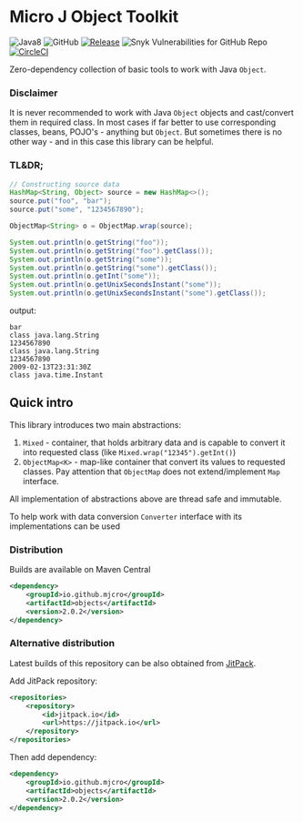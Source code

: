 # Micro J Object Toolkit


![Java8](https://img.shields.io/badge/Java-8-brightgreen)
![GitHub](https://img.shields.io/github/license/mjcro/objects)
[![Release](https://jitpack.io/v/mjcro/objects.svg)](https://jitpack.io/#mjcro/objects)
![Snyk Vulnerabilities for GitHub Repo](https://img.shields.io/snyk/vulnerabilities/github/mjcro/objects)
[![CircleCI](https://circleci.com/gh/mjcro/objects/tree/main.svg?style=svg)](https://circleci.com/gh/mjcro/objects/tree/main)

Zero-dependency collection of basic tools to work with Java `Object`.

### Disclaimer

It is never recommended to work with Java `Object` objects and cast/convert them in required class.
In most cases if far better to use corresponding classes, beans, POJO's - anything but `Object`.
But sometimes there is no other way - and in this case this library can be helpful.

### TL&DR;

```java
// Constructing source data
HashMap<String, Object> source = new HashMap<>();
source.put("foo", "bar");
source.put("some", "1234567890");

ObjectMap<String> o = ObjectMap.wrap(source);

System.out.println(o.getString("foo"));
System.out.println(o.getString("foo").getClass());
System.out.println(o.getString("some"));
System.out.println(o.getString("some").getClass());
System.out.println(o.getInt("some"));
System.out.println(o.getUnixSecondsInstant("some"));
System.out.println(o.getUnixSecondsInstant("some").getClass());
```

output:

```
bar
class java.lang.String
1234567890
class java.lang.String
1234567890
2009-02-13T23:31:30Z
class java.time.Instant
```

## Quick intro

This library introduces two main abstractions: 

1. `Mixed` - container, that holds arbitrary data and is capable to convert it into requested 
    class (like `Mixed.wrap("12345").getInt()`)
2. `ObjectMap<K>` - map-like container that convert its values to requested classes. 
   Pay attention that `ObjectMap` does not extend/implement `Map` interface.
   
All implementation of abstractions above are thread safe and immutable.

To help work with data conversion `Converter` interface with its implementations can be used 

### Distribution

Builds are available on Maven Central

```xml
<dependency>
    <groupId>io.github.mjcro</groupId>
    <artifactId>objects</artifactId>
    <version>2.0.2</version>
</dependency>
```

### Alternative distribution

Latest builds of this repository can be also obtained from [JitPack](https://jitpack.io/#mjcro/objects).

Add JitPack repository:

```xml
<repositories>
    <repository>
        <id>jitpack.io</id>
        <url>https://jitpack.io</url>
    </repository>
</repositories>
```

Then add dependency:

```xml
<dependency>
    <groupId>io.github.mjcro</groupId>
    <artifactId>objects</artifactId>
    <version>2.0.2</version>
</dependency>
```
